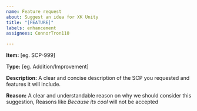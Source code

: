 ```yaml
---
name: Feature request
about: Suggest an idea for XK Unity
title: "[FEATURE]"
labels: enhancement
assignees: ConnorTron110

---
```


**Item:** [eg. SCP-999]

**Type:** [eg. Addition/Improvement]

**Description:**
A clear and concise description of the SCP you requested and features it will include.

**Reason:**
A clear and understandable reason on why we should consider this suggestion, Reasons like *Because its cool* will not be accepted
